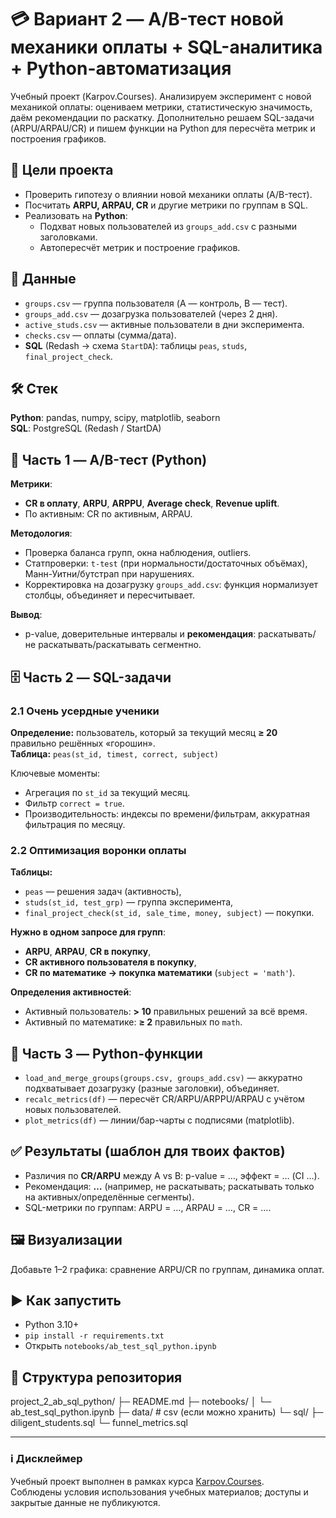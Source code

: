 # 💳 Вариант 2 — A/B-тест новой механики оплаты + SQL-аналитика + Python-автоматизация

Учебный проект (Karpov.Courses). Анализируем эксперимент с новой механикой оплаты: оцениваем метрики, статистическую значимость, даём рекомендации по раскатку. Дополнительно решаем SQL-задачи (ARPU/ARPAU/CR) и пишем функции на Python для пересчёта метрик и построения графиков.

## 🎯 Цели проекта
- Проверить гипотезу о влиянии новой механики оплаты (A/B-тест).
- Посчитать **ARPU, ARPAU, CR** и другие метрики по группам в SQL.
- Реализовать на **Python**:
  - Подхват новых пользователей из `groups_add.csv` с разными заголовками.
  - Автопересчёт метрик и построение графиков.

## 🧾 Данные
- `groups.csv` — группа пользователя (A — контроль, B — тест).
- `groups_add.csv` — дозагрузка пользователей (через 2 дня).
- `active_studs.csv` — активные пользователи в дни эксперимента.
- `checks.csv` — оплаты (сумма/дата).
- **SQL** (Redash → схема `StartDA`): таблицы `peas`, `studs`, `final_project_check`.

## 🛠️ Стек
**Python**: pandas, numpy, scipy, matplotlib, seaborn  
**SQL**: PostgreSQL (Redash / StartDA)

## 🔬 Часть 1 — A/B-тест (Python)
**Метрики**:
- **CR в оплату**, **ARPU**, **ARPPU**, **Average check**, **Revenue uplift**.
- По активным: CR по активным, ARPAU.

**Методология**:
- Проверка баланса групп, окна наблюдения, outliers.
- Статпроверки: `t-test` (при нормальности/достаточных объёмах), Манн-Уитни/бутстрап при нарушениях.
- Корректировка на дозагрузку `groups_add.csv`: функция нормализует столбцы, объединяет и пересчитывает.

**Вывод**:
- p-value, доверительные интервалы и **рекомендация**: раскатывать/не раскатывать/раскатывать сегментно.

## 🗄️ Часть 2 — SQL-задачи

### 2.1 Очень усердные ученики
**Определение:** пользователь, который за текущий месяц **≥ 20** правильно решённых «горошин».  
**Таблица:** `peas(st_id, timest, correct, subject)`

Ключевые моменты:
- Агрегация по `st_id` за текущий месяц.
- Фильтр `correct = true`.
- Производительность: индексы по времени/фильтрам, аккуратная фильтрация по месяцу.

### 2.2 Оптимизация воронки оплаты
**Таблицы:**  
- `peas` — решения задач (активность),  
- `studs(st_id, test_grp)` — группа эксперимента,  
- `final_project_check(st_id, sale_time, money, subject)` — покупки.

**Нужно в одном запросе для групп**:  
- **ARPU**, **ARPAU**, **CR в покупку**,  
- **CR активного пользователя в покупку**,  
- **CR по математике → покупка математики** (`subject = 'math'`).

**Определения активностей**:
- Активный пользователь: **> 10** правильных решений за всё время.
- Активный по математике: **≥ 2** правильных по `math`.

## 🧩 Часть 3 — Python-функции
- `load_and_merge_groups(groups.csv, groups_add.csv)` — аккуратно подхватывает дозагрузку (разные заголовки), объединяет.
- `recalc_metrics(df)` — пересчёт CR/ARPU/ARPPU/ARPAU с учётом новых пользователей.
- `plot_metrics(df)` — линии/бар-чарты с подписями (matplotlib).

## ✅ Результаты (шаблон для твоих фактов)
- Различия по **CR/ARPU** между A vs B: p-value = …, эффект = … (CI …).
- Рекомендация: **…** (например, не раскатывать; раскатывать только на активных/определённые сегменты).
- SQL-метрики по группам: ARPU = …, ARPAU = …, CR = ….

## 🖼️ Визуализации
Добавьте 1–2 графика: сравнение ARPU/CR по группам, динамика оплат.

## ▶️ Как запустить
- Python 3.10+
- `pip install -r requirements.txt`
- Открыть `notebooks/ab_test_sql_python.ipynb`

## 📁 Структура репозитория
project_2_ab_sql_python/
├─ README.md
├─ notebooks/
│ └─ ab_test_sql_python.ipynb
├─ data/ # csv (если можно хранить)
└─ sql/
├─ diligent_students.sql
└─ funnel_metrics.sql

---

### ℹ️ Дисклеймер
Учебный проект выполнен в рамках курса [Karpov.Courses](https://karpov.courses).  
Соблюдены условия использования учебных материалов; доступы и закрытые данные не публикуются.